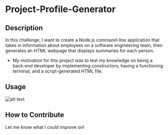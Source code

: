 # Project-Profile-Generator

## Description

In this challenge, I want to create a Node.js command-line application that takes in information about employees on a software engineering team, then generates an HTML webpage that displays summaries for each person.

- My motivation for this project was to test my knowledge on being a back-end developer by implementing constructors, having a functioning terminal, and a script-generated HTML file. 



## Usage

![alt text](assets/media/ppg.gif)

## How to Contribute

Let me know what I could improve on!